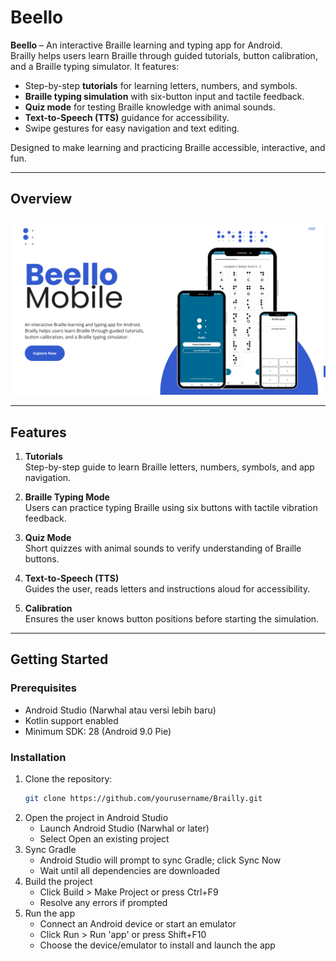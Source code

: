 # Beello

**Beello** – An interactive Braille learning and typing app for Android.  
Brailly helps users learn Braille through guided tutorials, button calibration, and a Braille typing simulator. It features:

- Step-by-step **tutorials** for learning letters, numbers, and symbols.  
- **Braille typing simulation** with six-button input and tactile feedback.  
- **Quiz mode** for testing Braille knowledge with animal sounds.  
- **Text-to-Speech (TTS)** guidance for accessibility.  
- Swipe gestures for easy navigation and text editing.

Designed to make learning and practicing Braille accessible, interactive, and fun.

---

## Overview
![App Screenshot](https://github.com/TazkieCT/Beello/blob/625226043d64eb6a919e110e9ac4c4ef5bc6c13b/picture.png)

---

## Features

1. **Tutorials**  
   Step-by-step guide to learn Braille letters, numbers, symbols, and app navigation.  

2. **Braille Typing Mode**  
   Users can practice typing Braille using six buttons with tactile vibration feedback.  

3. **Quiz Mode**  
   Short quizzes with animal sounds to verify understanding of Braille buttons.  

4. **Text-to-Speech (TTS)**  
   Guides the user, reads letters and instructions aloud for accessibility.

5. **Calibration**  
   Ensures the user knows button positions before starting the simulation.

---

## Getting Started

### Prerequisites

- Android Studio (Narwhal atau versi lebih baru)
- Kotlin support enabled
- Minimum SDK: 28 (Android 9.0 Pie)

### Installation

1. Clone the repository:
   ```bash
   git clone https://github.com/yourusername/Brailly.git
2. Open the project in Android Studio
   - Launch Android Studio (Narwhal or later)
   - Select Open an existing project
3. Sync Gradle
   - Android Studio will prompt to sync Gradle; click Sync Now
   - Wait until all dependencies are downloaded
4. Build the project
   - Click Build > Make Project or press Ctrl+F9
   - Resolve any errors if prompted
5. Run the app
   - Connect an Android device or start an emulator
   - Click Run > Run 'app' or press Shift+F10
   - Choose the device/emulator to install and launch the app
